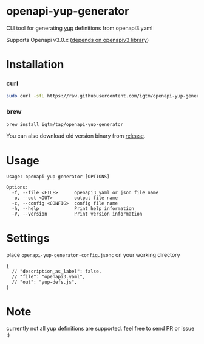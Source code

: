 # openapi-yup-generator

CLI tool for generating [yup](https://github.com/jquense/yup) definitions from openapi3.yaml

Supports Openapi v3.0.x ([depends on openapiv3 library](https://github.com/glademiller/openapiv3#openapi-v3-))

# Installation

### curl

```sh
sudo curl -sfL https://raw.githubusercontent.com/igtm/openapi-yup-generator/master/install.sh | sudo sh -s -- -b=/usr/local/bin
```

### brew

```sh
brew install igtm/tap/openapi-yup-generator
```

You can also download old version binary from [release](https://github.com/igtm/openapi-yup-generator/releases).

# Usage

```
Usage: openapi-yup-generator [OPTIONS]

Options:
  -f, --file <FILE>      openapi3 yaml or json file name
  -o, --out <OUT>        output file name
  -c, --config <CONFIG>  config file name
  -h, --help             Print help information
  -V, --version          Print version information
```

# Settings

place `openapi-yup-generator-config.jsonc` on your working directory

```jsonc
{
  // "description_as_label": false,
  // "file": "openapi3.yaml",
  // "out": "yup-defs.js",
}
```

# Note

currently not all yup definitions are supported. feel free to send PR or issue :)
